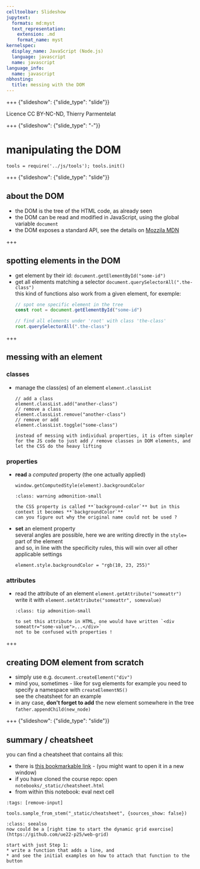 ```yaml
---
celltoolbar: Slideshow
jupytext:
  formats: md:myst
  text_representation:
    extension: .md
    format_name: myst
kernelspec:
  display_name: JavaScript (Node.js)
  language: javascript
  name: javascript
language_info:
  name: javascript
nbhosting:
  title: messing with the DOM
---
```


+++ {"slideshow": {"slide_type": "slide"}}

Licence CC BY-NC-ND, Thierry Parmentelat

+++ {"slideshow": {"slide_type": "-"}}

# manipulating the DOM

```{code-cell}
tools = require('../js/tools'); tools.init()
```

+++ {"slideshow": {"slide_type": "slide"}}

## about the DOM

* the DOM is the tree of the HTML code, as already seen
* the DOM can be read and modified in JavaScript, using the global variable `document`
* the DOM exposes a standard API, see the details on [Mozzila MDN](https://developer.mozilla.org/en-US/docs/Web/API/Document_Object_Model)

+++

## spotting elements in the DOM

* get element by their id: `document.getElementById("some-id")`
* get all elements matching a selector `document.querySelectorAll(".the-class")`  
  this kind of functions also work from a given element, for exemple:
  ```javascript
  // spot one specific element in the tree
  const root = document.getElementById("some-id")

  // find all elements under 'root' with class 'the-class'
  root.querySelectorAll(".the-class")
  ```

+++

## messing with an element

### classes

* manage the class(es) of an element `element.classList`
  ```
  // add a class
  element.classList.add("another-class")
  // remove a class
  element.classList.remove("another-class")
  // remove or add
  element.classList.toggle("some-class")
  ```

  ```{admonition} often the simplest way
  instead of messing with individual properties, it is often simpler for the JS code to just add / remove classes in DOM elements, and let the CSS do the heavy lifting
  ```

### properties

* **read** a *computed* property (the one actually applied)
  ```
  window.getComputedStyle(element).backgroundColor
  ```
  ````{admonition} notice the spelling
  :class: warning admonition-small
  
  the CSS property is called **`background-color`** but in this context it becomes **`backgroundColor`**  
  can you figure out why the original name could not be used ?
  ````
* **set** an element property  
  several angles are possible, here we are writing directly in the `style=` part of the element  
  and so, in line with the specificity rules, this will win over all other applicable settings
  ```
  element.style.backgroundColor = "rgb(10, 23, 255)"
  ```

### attributes

* read the attribute of an element `element.getAttribute("someattr")`  
  write it with `element.setAttribute("someattr", somevalue)`
  ````{admonition} what's an attribute again ?
  :class: tip admonition-small

  to set this attribute in HTML, one would have written `<div someattr="some-value">...</div>`  
  not to be confused with properties !
  ````

+++

## creating DOM element from scratch

* simply use e.g. `document.createElement("div")`
* mind you, sometimes - like for svg elements for example
  you need to specify a namespace with `createElementNS()`  
  see the cheatsheet for an example
* in any case, **don't forget to add** the new element somewhere in the tree  
  `father.appendChild(new_node)`

+++ {"slideshow": {"slide_type": "slide"}}

## summary / cheatsheet

you can find a cheatsheet that contains all this:

* there is [this bookmarkable link](cheatsheet) - (you might want to open it in a new window)
* if you have cloned the course repo: open `notebooks/_static/cheatsheet.html`
* from within this notebook: eval next cell

```{code-cell}
:tags: [remove-input]

tools.sample_from_stem("_static/cheatsheet", {sources_show: false})
```

````{admonition} practice
:class: seealso
now could be a [right time to start the dynamic grid exercise](https://github.com/ue22-p25/web-grid)  

start with just Step 1:
* write a function that adds a line, and
* and see the initial examples on how to attach that function to the button
````
